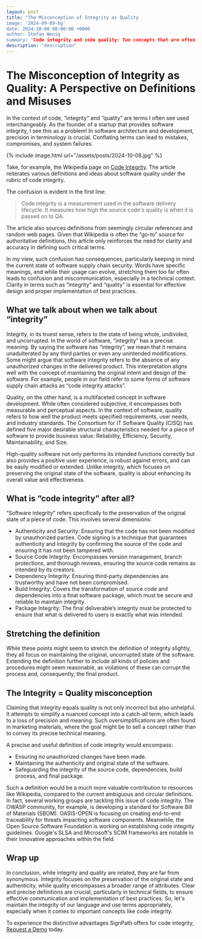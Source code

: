 ```yaml
---
layout: post
title: "The Misconception of Integrity as Quality
image: '2024-09-09-bg'
date: 2024-10-08 08:00:00 +0000
author: Stefan Wenig
summary: "Code integrity and code quality: Two concepts that are often used interchangeably. That's not only inaccurate, but also potentially harmful."
description: "description"
---
```



# The Misconception of Integrity as Quality: A Perspective on Definitions and Misuses


In the context of code, “integrity” and “quality” are terms I often see used interchangeably. As the founder of a startup that provides software integrity, I see this as a problem! In software architecture and development, precision in terminology is crucial. Conflating terms can lead to mistakes, compromises, and system failures.

{% include image.html url="/assets/posts/2024-10-08.jpg" %}

Take, for example, the Wikipedia page on [Code Integrity](https://en.wikipedia.org/wiki/Code_integrity). The article reiterates various definitions and ideas about software quality under the rubric of code integrity.

The confusion is evident in the first line:

> Code integrity is a measurement used in the software delivery lifecycle. It measures how high the source code's quality is when it is passed on to QA.

The article also sources definitions from seemingly circular references and random web pages.  Given that Wikipedia is often the “go-to” source for authoritative definitions, this article only reinforces the need for clarity and accuracy in defining such critical terms.

In my view, such confusion has consequences, particularly keeping in mind the current state of software supply chain security. Words have specific meanings, and while their usage can evolve, stretching them too far often leads to confusion and miscommunication, especially in a technical context. Clarity in terms such as “integrity” and “quality” is essential for effective design and proper implementation of best practices.


## What we talk about when we talk about “integrity”

Integrity, in its truest sense, refers to the state of being whole, undivided, and uncorrupted. In the world of  software, “integrity” has a precise meaning. By saying the software has “integrity”, we mean that it remains unadulterated by any third parties or even any unintended modifications. Some might argue that software integrity refers to the absence of any unauthorized changes in the delivered product. This interpretation aligns well with the concept of maintaining the original intent and design of the software. For example, people in our field refer to some forms of software supply chain attacks as “code integrity attacks”. 

Quality, on the other hand, is a multifaceted concept in software development. While often considered subjective, it encompasses both measurable and perceptual aspects. In the context of software, quality refers to how well the product meets specified requirements, user needs, and industry standards.
The Consortium for IT Software Quality (CISQ) has defined five major desirable structural characteristics needed for a piece of software to provide business value: Reliability, Efficiency, Security, Maintainability, and Size.	

High-quality software not only performs its intended functions correctly but also provides a positive user experience, is robust against errors, and can be easily modified or extended. Unlike integrity, which focuses on preserving the original state of the software, quality is about enhancing its overall value and effectiveness.

## What is “code integrity” after all?

“Software integrity" refers specifically to the preservation of the original state of a piece of code. This involves several dimensions:

- Authenticity and Security: Ensuring that the code has not been modified by unauthorized parties. Code signing is a technique that guarantees authenticity and integrity by confirming the source of the code and ensuring it has not been tampered with.
- Source Code Integrity: Encompasses version management, branch protections, and thorough reviews, ensuring the source code remains as intended by its creators.
- Dependency Integrity: Ensuring third-party dependencies are trustworthy and have not been compromised.
- Build Integrity: Covers the transformation of source code and dependencies into a final software package, which must be secure and reliable to maintain integrity.
- Package Integrity: The final deliverable’s integrity must be protected to ensure that what is delivered to users is exactly what was intended.

## Stretching the definition

While these points might seem to stretch the definition of integrity slightly, they all focus on maintaining the original, uncorrupted state of the software. Extending the definition further to include all kinds of policies and procedures might seem reasonable, as violations of these can corrupt the process and, consequently, the final product.

## The Integrity = Quality misconception

Claiming that integrity equals quality is not only incorrect but also unhelpful. It attempts to simplify a nuanced concept into a catch-all term, which leads to a loss of precision and meaning. Such oversimplifications are often found in marketing materials, where the goal might be to sell a concept rather than to convey its precise technical meaning.

A precise and useful definition of code integrity would encompass:

- Ensuring no unauthorized changes have been made.
- Maintaining the authenticity and original state of the software.
- Safeguarding the integrity of the source code, dependencies, build process, and final package.

Such a definition would be a much more valuable contribution to resources like Wikipedia, compared to the current ambiguous and circular definitions.
In fact, several working groups are tackling this issue of code integrity. The OWASP community, for example, is developing a standard for Software Bill of Materials (SBOM). OASIS-OPEN is focusing on creating end-to-end traceability for threats impacting software components. Meanwhile, the Open Source Software Foundation is working on establishing code integrity guidelines. Google's SLSA and Microsoft's SCIM frameworks are notable in their innovative approaches within the field.

## Wrap up
In conclusion, while integrity and quality are related, they are far from synonymous. Integrity focuses on the preservation of the original state and authenticity, while quality encompasses a broader range of attributes. Clear and precise definitions are crucial, particularly in technical fields, to ensure effective communication and implementation of best practices. So, let's maintain the integrity of our language and use terms appropriately, especially when it comes to important concepts like code integrity.

To experience the distinctive advantages SignPath offers for code integrity, [Request a Demo](https://forms.gle/sAHSsxgASx2BYPzc9) today.
